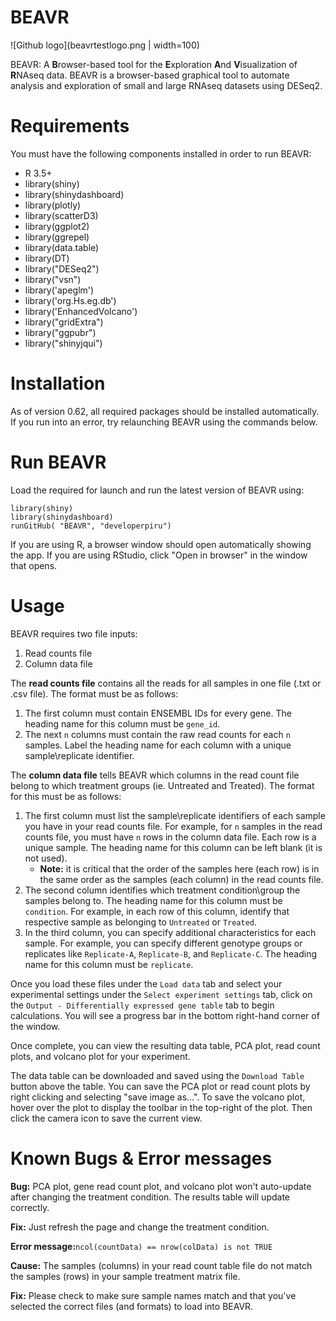 # BEAVR

![Github logo](beavrtestlogo.png | width=100)

BEAVR: A **B**rowser-based tool for the **E**xploration **A**nd **V**isualization of **R**NAseq data. BEAVR is a browser-based graphical tool to automate analysis and exploration of small and large RNAseq datasets using DESeq2.

# Requirements
You must have the following components installed in order to run BEAVR:
- R 3.5+	
- library(shiny)
- library(shinydashboard)
- library(plotly)
- library(scatterD3)
- library(ggplot2)
- library(ggrepel)
- library(data.table)
- library(DT)
- library("DESeq2")
- library("vsn")
- library('apeglm')
- library('org.Hs.eg.db')
- library('EnhancedVolcano')
- library("gridExtra")
- library("ggpubr")
- library("shinyjqui")

# Installation
As of version 0.62, all required packages should be installed automatically. If you run into an error, try relaunching BEAVR using the commands below.
    
# Run BEAVR
Load the required for launch and run the latest version of BEAVR using:

	library(shiny)
	library(shinydashboard)
	runGitHub( "BEAVR", "developerpiru")

If you are using R, a browser window should open automatically showing the app. If you are using RStudio, click "Open in browser" in the window that opens.

# Usage

BEAVR requires two file inputs:
1. Read counts file
2. Column data file

The **read counts file** contains all the reads for all samples in one file (.txt or .csv file). The format must be as follows:
1. The first column must contain ENSEMBL IDs for every gene. The heading name for this column must be ```gene_id```.
2. The next ```n``` columns must contain the raw read counts for each ```n``` samples. Label the heading name for each column with a unique sample\replicate identifier.

The **column data file** tells BEAVR which columns in the read count file belong to which treatment groups (ie. Untreated and Treated). The format for this must be as follows:
1. The first column must list the sample\replicate identifiers of each sample you have in your read counts file. For example, for ```n``` samples in the read counts file, you must have ```n``` rows in the column data file. Each row is a unique sample. The heading name for this column can be left blank (it is not used).
	- **Note:** it is critical that the order of the samples here (each row) is in the same order as the samples (each column) in the read counts file.
2. The second column identifies which treatment condition\group the samples belong to. The heading name for this column must be ```condition```. For example, in each row of this column, identify that respective sample as belonging to ```Untreated``` or ```Treated```.
3. In the third column, you can specify additional characteristics for each sample. For example, you can specify different genotype groups or replicates like ```Replicate-A```, ```Replicate-B```, and ```Replicate-C```. The heading name for this column must be ```replicate```.

Once you load these files under the ```Load data``` tab and select your experimental settings under the ```Select experiment settings``` tab, click on the ```Output - Differentially expressed gene table``` tab to begin calculations. You will see a progress bar in the bottom right-hand corner of the window. 

Once complete, you can view the resulting data table, PCA plot, read count plots, and volcano plot for your experiment.

The data table can be downloaded and saved using the ```Download Table``` button above the table. You can save the PCA plot or read count plots by right clicking and selecting "save image as...". To save the volcano plot, hover over the plot to display the toolbar in the top-right of the plot. Then click the camera icon to save the current view.

# Known Bugs & Error messages

**Bug:** PCA plot, gene read count plot, and volcano plot won't auto-update after changing the treatment condition. The results table will update correctly. 

**Fix:** Just refresh the page and change the treatment condition.


**Error message:**```ncol(countData) == nrow(colData) is not TRUE```

**Cause:** The samples (columns) in your read count table file do not match the samples (rows) in your sample treatment matrix file.

**Fix:** Please check to make sure sample names match and that you've selected the correct files (and formats) to load into BEAVR.
